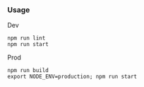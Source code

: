 
### Usage

Dev

```
npm run lint
npm run start
```

Prod

```
npm run build
export NODE_ENV=production; npm run start
```
